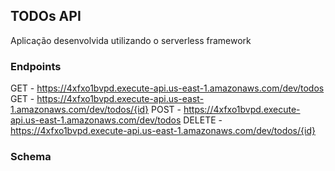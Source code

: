 ## TODOs API

Aplicação desenvolvida utilizando o serverless framework

### Endpoints

GET - https://4xfxo1bvpd.execute-api.us-east-1.amazonaws.com/dev/todos
GET - https://4xfxo1bvpd.execute-api.us-east-1.amazonaws.com/dev/todos/{id}
POST - https://4xfxo1bvpd.execute-api.us-east-1.amazonaws.com/dev/todos
DELETE - https://4xfxo1bvpd.execute-api.us-east-1.amazonaws.com/dev/todos/{id}


### Schema